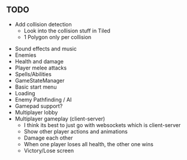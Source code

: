 

## TODO
<!-- - Check out Gulp -->
<!-- - Check out SCSS -->
<!-- - Decide on tech stack for project (HTML, TypeScript) -->
<!-- - Setup typescript to also work with HTML and others -->
<!-- - Find tutorials -->
<!-- - create comments describing files to implement
    - https://levelup.gitconnected.com/gamedev-patterns-and-algorithms-in-action-with-typescript-game-loop-2-2-c0d57a8e5ec2
- implement using the following as a guide (better way of actually writing the code, but other ref is better for architecture)
    - https://iamschulz.com/writing-a-game-in-typescript/ -->
<!-- - Use a tileset in tilemap and display tiles via their tileset index -->
<!-- - Switch to proper setup with express server -->
<!-- - Import tilesets from file (created with Tiled) -->
<!-- - Import tilemaps from file (created with Tiled) -->
<!-- - Consolidate file structure -->
<!-- - Add a scale factor to all images and tile locations -->
<!-- - Add animations to tiles -->
<!-- - Add Sprite class -->
<!-- - Add a playable character
    - Keybindings -->
<!-- - Add a camera that follows the player -->
<!-- - Fix game not resetting when server resets -->
<!-- - Fix tile drawing between pixels causing a line between them when moving the camera -->
<!-- - Make everything use components -->
- Add collision detection
    - Look into the collision stuff in Tiled
    - 1 Polygon only per collision
<!-- - Add animated tiles
    - Look into the animated tiles in Tiled -->
- Sound effects and music
- Enemies
- Health and damage
- Player melee attacks
- Spells/Abilities
- GameStateManager
- Basic start menu
- Loading
- Enemy Pathfinding / AI
- Gamepad support?
- Multiplayer lobby
- Multiplayer gameplay (client-server)
    <!-- - https://github.com/Tom32i/netcode -->
    <!-- - https://www.youtube.com/watch?v=0NLe4IpdS1w -->
    <!-- - May want to use GGPO rollback netcode
        - There is a version written in rust:
            - https://github.com/HouraiTeahouse/backroll-rs
        - Can call Rust code via JS:
            - https://opensource.com/article/19/3/calling-rust-javascript -->
    <!-- - Check out Web RTC (p2p) (if can't do this, then have to use web sockets which is client-server, or maybe even some kind of rust custom server backend)
        - https://developer.mozilla.org/en-US/docs/Web/API/WebRTC_API
        - https://medium.com/@fengliu_367/getting-started-with-webrtc-a-practical-guide-with-example-code-b0f60efdd0a7
        - https://github.com/rameshvarun/netplayjs seems to use WebRTC + rollback -->
    - I think its best to just go with websockets which is client-server
    - Show other player actions and animations
    - Damage each other
    - When one player loses all health, the other one wins
    - Victory/Lose screen







